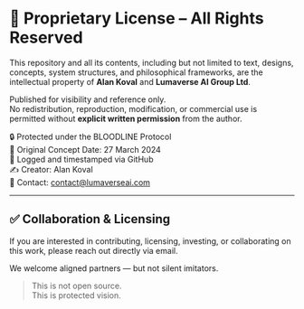 # 🚫 Proprietary License – All Rights Reserved

This repository and all its contents, including but not limited to text, designs, concepts, system structures, and philosophical frameworks, are the intellectual property of **Alan Koval** and **Lumaverse AI Group Ltd**.

Published for visibility and reference only.  
No redistribution, reproduction, modification, or commercial use is permitted without **explicit written permission** from the author.

🔒 Protected under the BLOODLINE Protocol  
📅 Original Concept Date: 27 March 2024  
📍 Logged and timestamped via GitHub  
✍️ Creator: Alan Koval  
📨 Contact: contact@lumaverseai.com

---

## ✅ Collaboration & Licensing

If you are interested in contributing, licensing, investing, or collaborating on this work, please reach out directly via email.

We welcome aligned partners — but not silent imitators.

> This is not open source.  
> This is protected vision.
